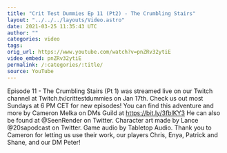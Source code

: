 ```yaml
---
title: "Crit Test Dummies Ep 11 (Pt2) - The Crumbling Stairs"
layout: "../../../layouts/Video.astro"
date: 2021-03-25 11:35:43 UTC
author: ""
categories: video
tags: 
orig_url: https://www.youtube.com/watch?v=pnZRv32ytiE
video_embed: pnZRv32ytiE
permalink: /:categories/:title/
source: YouTube
---
```

Episode 11 - The Crumbling Stairs (Pt 1) was streamed live on our Twitch channel at Twitch.tv/crittestdummies on Jan 17th. Check us out most Sundays at 6 PM CET for new episodes! You can find this adventure and more by Cameron Melka on DMs Guild at https://bit.ly/3fblKY3​ He can also be found at @SeenRender on Twitter. Character art made by Lance @20sapodcast on Twitter. Game audio by Tabletop Audio. Thank you to Cameron for letting us use their work, our players Chris, Enya, Patrick and Shane, and our DM Peter!